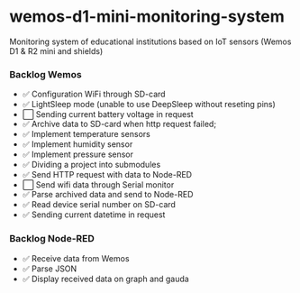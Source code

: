 # wemos-d1-mini-monitoring-system
Monitoring system of educational institutions based on IoT sensors (Wemos D1 &amp; R2 mini and shields)

### Backlog Wemos

- ✅ Configuration WiFi through SD-card
- ✅ LightSleep mode (unable to use DeepSleep without reseting pins)
- ⬜ Sending current battery voltage in request
- ✅ Archive data to SD-card when http request failed;
- ✅ Implement temperature sensors
- ✅ Implement humidity sensor
- ✅ Implement pressure sensor
- ✅ Dividing a project into submodules
- ✅ Send HTTP request with data to Node-RED
- ⬜ Send wifi data through Serial monitor
- ✅ Parse archived data and send to Node-RED
- ✅ Read device serial number on SD-card
- ✅ Sending current datetime in request

### Backlog Node-RED

- ✅ Receive data from Wemos
- ✅ Parse JSON
- ✅ Display received data on graph and gauda
